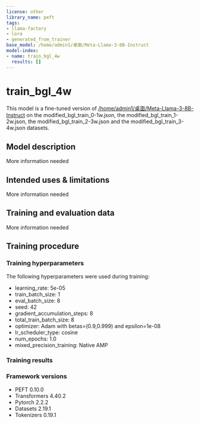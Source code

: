 ```yaml
---
license: other
library_name: peft
tags:
- llama-factory
- lora
- generated_from_trainer
base_model: /home/admin1/桌面/Meta-Llama-3-8B-Instruct
model-index:
- name: train_bgl_4w
  results: []
---
```


<!-- This model card has been generated automatically according to the information the Trainer had access to. You
should probably proofread and complete it, then remove this comment. -->

# train_bgl_4w

This model is a fine-tuned version of [/home/admin1/桌面/Meta-Llama-3-8B-Instruct](https://huggingface.co//home/admin1/桌面/Meta-Llama-3-8B-Instruct) on the modified_bgl_train_0-1w.json, the modified_bgl_train_1-2w.json, the modified_bgl_train_2-3w.json and the modified_bgl_train_3-4w.json datasets.

## Model description

More information needed

## Intended uses & limitations

More information needed

## Training and evaluation data

More information needed

## Training procedure

### Training hyperparameters

The following hyperparameters were used during training:
- learning_rate: 5e-05
- train_batch_size: 1
- eval_batch_size: 8
- seed: 42
- gradient_accumulation_steps: 8
- total_train_batch_size: 8
- optimizer: Adam with betas=(0.9,0.999) and epsilon=1e-08
- lr_scheduler_type: cosine
- num_epochs: 1.0
- mixed_precision_training: Native AMP

### Training results



### Framework versions

- PEFT 0.10.0
- Transformers 4.40.2
- Pytorch 2.2.2
- Datasets 2.19.1
- Tokenizers 0.19.1